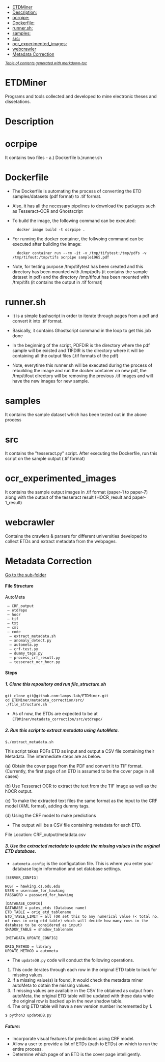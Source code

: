 - [ETDMiner](#etdminer)
- [Description:](#description)
- [ocrpipe:](#ocrpipe)
- [Dockerfile:](#dockerfile)
- [runner.sh:](#runnersh)
- [samples:](#samples)
- [src:](#src)
- [ocr_experimented_images:](#ocr-experimented-images)
- [webcrawler](#webcrawler)
- [Metadata Correction](#metadata-correction)  

<small><i><a href='http://ecotrust-canada.github.io/markdown-toc/'>Table of contents generated with markdown-toc</a></i></small>


# ETDMiner
Programs and tools collected and developed to mine electronic theses and dissetations.

# Description

# ocrpipe
It contains two files - a.) Dockerfile b.)runner.sh

# Dockerfile
 
- The Dockerfile is automating the process of converting the ETD samples/datasets (pdf format) to .tif format.
	
- Also, it has all the necessary pipelines to download the packages such as Tesseract-OCR and Ghostscript
	
- To build the image, the following command can be executed: 
		
		docker image build -t ocrpipe .
	
- For running the docker container, the follwoing command can be executed after building the image:
		
		docker container run --rm -it -v /tmp/tifytest:/tmp/pdfs -v /tmp/tifout:/tmp/tifs ocrpipe sample1965.pdf
	
- Note, for testing purpose /tmp/tifytest has been created and this directory has been mounted with /tmp/pdfs (it contains the sample dataset in pdf) and the directory /tmp/tifout has been mounted with /tmp/tifs (it contains the output in .tif format)

# runner.sh
	
- It is a simple bashscript in order to iterate through pages from a pdf and convert it into .tif format.
	
- Basically, it contains Ghostscript command in the loop to get this job done
	
- In the beginning of the script, PDFDIR is the directory where the pdf sample will be existed and TIFDIR is the directory where it will be containing all the output files (.tif formats of the pdf)
	
- Note, everytime this runner.sh will be executed during the process of rebuilding the image and run the docker container on new pdf,
the /tmp/tifout directory will be removing the previous .tif images and will have the new images for new sample.

# samples
It contains the sample dataset which has been tested out in the above process

# src
It contains the "tesseract.py" script. After executing the Dockerfile, run this script on the sample output (.tif format)

# ocr_experimented_images
It contains the sample output images in .tif format (paper-1 to paper-7) along with the output of the tesseract result (HOCR_result and paper-1_result)   

# webcrawler
Contains the crawlers & parsers for different universities developed to collect ETDs and extract metadata from the webpages.
	
# Metadata Correction

[Go to the sub-folder](metadata_correction/src/)

#### File Structure

AutoMeta
```
 — CRF_output
 — etdrepo
 — hocr
 — tif
 — txt
 — xml	
 — code
  — extract_metadata.sh
  — anomaly_detect.py
  — autometa.py
  — crf-test.py
  — dummy_tags.py
  — process_crf_result.py
  — tesseract_ocr_hocr.py
```

#### Steps


##### 1. Clone this repository and run file_structure.sh

```
git clone git@github.com:lamps-lab/ETDMiner.git
cd ETDMiner/metadata_correction/src/ 
./file_structure.sh
```

* As of now, the ETDs are expected to be at ```ETDMiner/metadata_correction/src/etdrepo/``` 

##### 2. Run this script to extract metadata using AutoMeta.
 
```
$./extract_metadata.sh 
``` 

This script takes PDFs ETD as input and output a CSV file containing their Metadata. The intermediate steps are as below.

(a) Obtain the cover page from the PDF and convert it to TIF format.
(Currently, the first page of an ETD is assumed to be the cover page in all cases)

(b) Use Tesseract OCR to extract the text from the TIF image as well as the hOCR output.

(c) To make the extracted text files the same format as the input to the CRF model (XML format), adding dummy tags.

(d) Using the CRF model to make predictions 

* The output will be a CSV file containing metadata for each ETD.

File Location: CRF_output/metadata.csv

##### 3. Use the extracted metadata to update the missing values in the original ETD database.

* ```autometa.config``` is the configutation file. This is where you enter your database login information and set database settings.

```
[SERVER_CONFIG]

HOST = hawking.cs.odu.edu
USER = username_for_hawking
PASSWORD = password_for_hawking

[DATABASE_CONFIG]
DATABASE = pates_etds (Database name)
ETD_TABLE = orig_etd_tablename
ETD_TABLE_LIMIT = all (OR set this to any numerical value (< total no. of rows in orig etd table) which will decide how many rows in the database to be considered as input)
SHADOW_TABLE = shadow_tablename

[METADATA_UPDATE_CONFIG]
	
ORIG_METHOD = library
UPDATE_METHOD = autometa
```

* The ```updateDB.py``` code will conduct the following operations.

1. This code iterates through each row in the original ETD table to look for missing values.
2. If a missing value(s) is found, it would check the metadata miner autoMeta to obtain the missing values. 
3. If missing values are available in the CSV file obtained as output from autoMeta, the original ETD table will be updated with these data while the original row is backed up in the new shadow table. 
4. The orig ETD table will have a new version number incremented by 1.

 ```$ python3 updateDB.py ```
 
 
##### Future:

* Incorporate visual features for predictions using CRF model.
* Allow a user to provide a list of ETDs (path to ETDs) on which to run the entire process.
* Determine which page of an ETD is the cover page intelligently.


	
		

